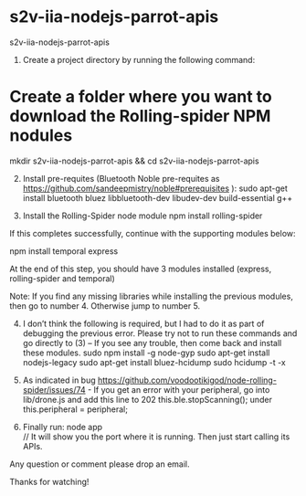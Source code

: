 # s2v-iia-nodejs-parrot-apis
s2v-iia-nodejs-parrot-apis

1.	Create a project directory by running the following command:
# Create a folder where you want to download the Rolling-spider NPM nodules

mkdir s2v-iia-nodejs-parrot-apis && cd s2v-iia-nodejs-parrot-apis


2.	Install pre-requites (Bluetooth Noble pre-requites as https://github.com/sandeepmistry/noble#prerequisites ):
sudo apt-get install bluetooth bluez libbluetooth-dev libudev-dev build-essential g++

3.	Install the Rolling-Spider node module
npm install rolling-spider


If this completes successfully, continue with the supporting modules below:


npm install temporal express

At the end of this step, you should have 3 modules installed (express, rolling-spider and temporal)

Note: If you find any missing libraries while installing the previous modules, then go to number 4. Otherwise jump to number 5.

4.	I don’t think the following is required, but I had to do it as part of debugging the previous error. Please try not to run these commands and go directly to (3) – If you see any trouble, then come back and install these modules.
sudo npm install -g node-gyp
sudo apt-get install nodejs-legacy
sudo apt-get install bluez-hcidump
sudo hcidump -t -x

5.	As indicated in bug https://github.com/voodootikigod/node-rolling-spider/issues/74  - If you get an error with your peripheral, go into lib/drone.js and add this line to 202
this.ble.stopScanning();
under
this.peripheral = peripheral;

6. Finally run: 
     node app  
// It will show you the port where it is running. Then just start calling its APIs.

Any question or comment please drop an email.

Thanks for watching!
